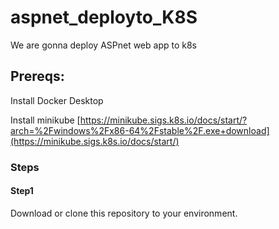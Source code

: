 # aspnet_deployto_K8S
We are gonna deploy ASPnet web app to k8s
## Prereqs: 
Install Docker Desktop

Install minikube [https://minikube.sigs.k8s.io/docs/start/?arch=%2Fwindows%2Fx86-64%2Fstable%2F.exe+download](https://minikube.sigs.k8s.io/docs/start/)
### Steps
#### Step1
Download or clone this repository to your environment.


